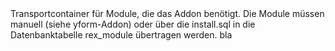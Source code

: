 <data>
<de>Transportcontainer für Module, die das Addon benötigt. Die Module müssen manuell (siehe yform-Addon) oder über die install.sql in die Datenbanktabelle rex_module übertragen werden.</de>
<en>bla</en>
</data>
